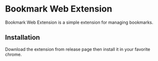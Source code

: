 # Bookmark Web Extension

Bookmark Web Extension is a simple extension for managing bookmarks. 

## Installation

Download the extension from release page then install it in your favorite chrome.

